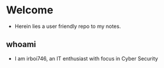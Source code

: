 # Welcome
- Herein lies a user friendly repo to my notes.


## whoami
- I am irboi746, an IT enthusiast with focus in Cyber Security
